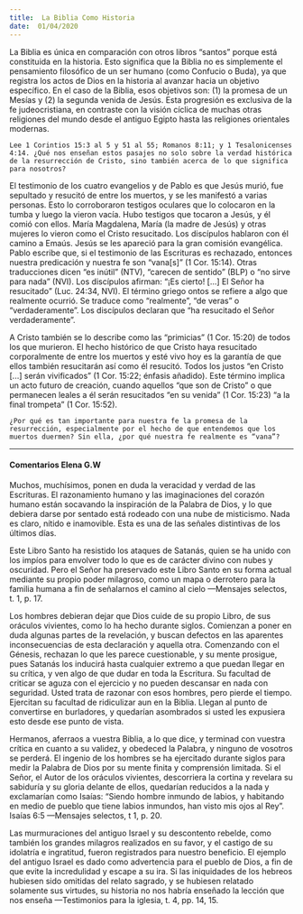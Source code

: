 ```yaml
---
title:  La Biblia Como Historia
date:  01/04/2020
---
```


La Biblia es única en comparación con otros libros “santos” porque está constituida en la historia. Esto significa que la Biblia no es simplemente el pensamiento filosófico de un ser humano (como Confucio o Buda), ya que registra los actos de Dios en la historia al avanzar hacia un objetivo específico. En el caso de la Biblia, esos objetivos son: (1) la promesa de un Mesías y (2) la segunda venida de Jesús. Esta progresión es exclusiva de la fe judeocristiana, en contraste con la visión cíclica de muchas otras religiones del mundo desde el antiguo Egipto hasta las religiones orientales modernas.

`Lee 1 Corintios 15:3 al 5 y 51 al 55; Romanos 8:11; y 1 Tesalonicenses 4:14. ¿Qué nos enseñan estos pasajes no solo sobre la verdad histórica de la resurrección de Cristo, sino también acerca de lo que significa para nosotros?`

El testimonio de los cuatro evangelios y de Pablo es que Jesús murió, fue sepultado y resucitó de entre los muertos, y se les manifestó a varias personas. Esto lo corroboraron testigos oculares que lo colocaron en la tumba y luego la vieron vacía. Hubo testigos que tocaron a Jesús, y él comió con ellos. María Magdalena, María (la madre de Jesús) y otras mujeres lo vieron como el Cristo resucitado. Los discípulos hablaron con él camino a Emaús. Jesús se les apareció para la gran comisión evangélica. Pablo escribe que, si el testimonio de las Escrituras es rechazado, entonces nuestra predicación y nuestra fe son “vana[s]” (1 Cor. 15:14). Otras traducciones dicen “es inútil” (NTV), “carecen de sentido” (BLP) o “no sirve para nada” (NVI). Los discípulos afirman: “¡Es cierto! [...] El Señor ha resucitado” (Luc. 24:34, NVI). El término griego ontos se refiere a algo que realmente ocurrió. Se traduce como “realmente”, “de veras” o “verdaderamente”. Los discípulos declaran que “ha resucitado el Señor verdaderamente”.

A Cristo también se lo describe como las “primicias” (1 Cor. 15:20) de todos los que murieron. El hecho histórico de que Cristo haya resucitado corporalmente de entre los muertos y esté vivo hoy es la garantía de que ellos también resucitarán así como él resucitó. Todos los justos “en Cristo [...] serán vivificados” (1 Cor. 15:22; énfasis añadido). Este término implica un acto futuro de creación, cuando aquellos “que son de Cristo” o que permanecen leales a él serán resucitados “en su venida” (1 Cor. 15:23) “a la final trompeta” (1 Cor. 15:52).

`¿Por qué es tan importante para nuestra fe la promesa de la resurrección, especialmente por el hecho de que entendemos que los muertos duermen? Sin ella, ¿por qué nuestra fe realmente es “vana”?`

---

#### Comentarios Elena G.W

Muchos, muchísimos, ponen en duda la veracidad y verdad de las Escrituras. El razonamiento humano y las imaginaciones del corazón humano están socavando la inspiración de la Palabra de Dios, y lo que debiera darse por sentado está rodeado con una nube de misticismo. Nada es claro, nítido e inamovible. Esta es una de las señales distintivas de los últimos días.

Este Libro Santo ha resistido los ataques de Satanás, quien se ha unido con los impíos para envolver todo lo que es de carácter divino con nubes y oscuridad. Pero el Señor ha preservado este Libro Santo en su forma actual mediante su propio poder milagroso, como un mapa o derrotero para la familia humana a fin de señalarnos el camino al cielo —Mensajes selectos, t. 1, p. 17.

Los hombres debieran dejar que Dios cuide de su propio Libro, de sus oráculos vivientes, como lo ha hecho durante siglos. Comienzan a poner en duda algunas partes de la revelación, y buscan defectos en las aparentes inconsecuencias de esta declaración y aquella otra. Comenzando con el Génesis, rechazan lo que les parece cuestionable, y su mente prosigue, pues Satanás los inducirá hasta cualquier extremo a que puedan llegar en su crítica, y ven algo de que dudar en toda la Escritura. Su facultad de criticar se aguza con el ejercicio y no pueden descansar en nada con seguridad. Usted trata de razonar con esos hombres, pero pierde el tiempo. Ejercitan su facultad de ridiculizar aun en la Biblia. Llegan al punto de convertirse en burladores, y quedarían asombrados si usted les expusiera esto desde ese punto de vista.

Hermanos, aferraos a vuestra Biblia, a lo que dice, y terminad con vuestra crítica en cuanto a su validez, y obedeced la Palabra, y ninguno de vosotros se perderá. El ingenio de los hombres se ha ejercitado durante siglos para medir la Palabra de Dios por su mente finita y comprensión limitada. Si el Señor, el Autor de los oráculos vivientes, descorriera la cortina y revelara su sabiduría y su gloria delante de ellos, quedarían reducidos a la nada y exclamarían como Isaías: “Siendo hombre inmundo de labios, y habitando en medio de pueblo que tiene labios inmundos, han visto mis ojos al Rey”. Isaías 6:5 —Mensajes selectos, t 1, p. 20.

Las murmuraciones del antiguo Israel y su descontento rebelde, como también los grandes milagros realizados en su favor, y el castigo de su idolatría e ingratitud, fueron registrados para nuestro beneficio. El ejemplo del antiguo Israel es dado como advertencia para el pueblo de Dios, a fin de que evite la incredulidad y escape a su ira. Si las iniquidades de los hebreos hubiesen sido omitidas del relato sagrado, y se hubiesen relatado solamente sus virtudes, su historia no nos habría enseñado la lección que nos enseña —Testimonios para la iglesia, t. 4, pp. 14, 15.